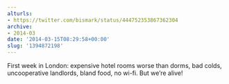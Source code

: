```yaml
---
alturls:
- https://twitter.com/bismark/status/444752353867362304
archive:
- 2014-03
date: '2014-03-15T08:29:58+00:00'
slug: '1394872198'
---
```


First week in London: expensive hotel rooms worse than dorms, bad colds, uncooperative landlords, bland food, no wi-fi. But we’re alive!

